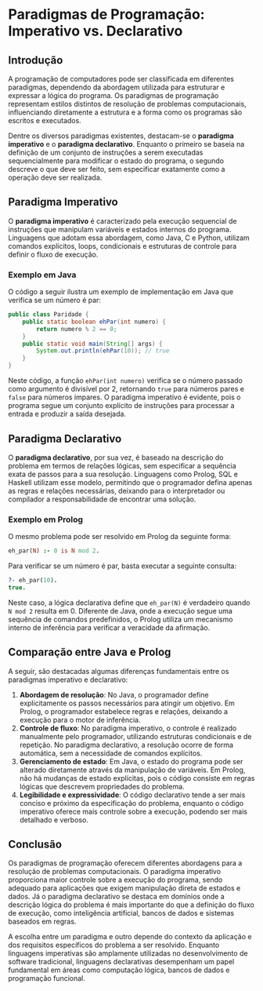 # Paradigmas de Programação: Imperativo vs. Declarativo

## Introdução

A programação de computadores pode ser classificada em diferentes paradigmas, dependendo da abordagem utilizada para estruturar e expressar a lógica do programa. Os paradigmas de programação representam estilos distintos de resolução de problemas computacionais, influenciando diretamente a estrutura e a forma como os programas são escritos e executados.

Dentre os diversos paradigmas existentes, destacam-se o **paradigma imperativo** e o **paradigma declarativo**. Enquanto o primeiro se baseia na definição de um conjunto de instruções a serem executadas sequencialmente para modificar o estado do programa, o segundo descreve o que deve ser feito, sem especificar exatamente como a operação deve ser realizada.

## Paradigma Imperativo

O **paradigma imperativo** é caracterizado pela execução sequencial de instruções que manipulam variáveis e estados internos do programa. Linguagens que adotam essa abordagem, como Java, C e Python, utilizam comandos explícitos, loops, condicionais e estruturas de controle para definir o fluxo de execução.

### Exemplo em Java

O código a seguir ilustra um exemplo de implementação em Java que verifica se um número é par:

```java
public class Paridade {
    public static boolean ehPar(int numero) {
        return numero % 2 == 0;
    }
    public static void main(String[] args) {
        System.out.println(ehPar(10)); // true
    }
}
```

Neste código, a função `ehPar(int numero)` verifica se o número passado como argumento é divisível por 2, retornando `true` para números pares e `false` para números ímpares. O paradigma imperativo é evidente, pois o programa segue um conjunto explícito de instruções para processar a entrada e produzir a saída desejada.

## Paradigma Declarativo

O **paradigma declarativo**, por sua vez, é baseado na descrição do problema em termos de relações lógicas, sem especificar a sequência exata de passos para a sua resolução. Linguagens como Prolog, SQL e Haskell utilizam esse modelo, permitindo que o programador defina apenas as regras e relações necessárias, deixando para o interpretador ou compilador a responsabilidade de encontrar uma solução.

### Exemplo em Prolog

O mesmo problema pode ser resolvido em Prolog da seguinte forma:

```prolog
eh_par(N) :- 0 is N mod 2.
```

Para verificar se um número é par, basta executar a seguinte consulta:

```prolog
?- eh_par(10).
true.
```

Neste caso, a lógica declarativa define que `eh_par(N)` é verdadeiro quando `N mod 2` resulta em 0. Diferente de Java, onde a execução segue uma sequência de comandos predefinidos, o Prolog utiliza um mecanismo interno de inferência para verificar a veracidade da afirmação.

## Comparação entre Java e Prolog

A seguir, são destacadas algumas diferenças fundamentais entre os paradigmas imperativo e declarativo:

1. **Abordagem de resolução**: No Java, o programador define explicitamente os passos necessários para atingir um objetivo. Em Prolog, o programador estabelece regras e relações, deixando a execução para o motor de inferência.
2. **Controle de fluxo**: No paradigma imperativo, o controle é realizado manualmente pelo programador, utilizando estruturas condicionais e de repetição. No paradigma declarativo, a resolução ocorre de forma automática, sem a necessidade de comandos explícitos.
3. **Gerenciamento de estado**: Em Java, o estado do programa pode ser alterado diretamente através da manipulação de variáveis. Em Prolog, não há mudanças de estado explícitas, pois o código consiste em regras lógicas que descrevem propriedades do problema.
4. **Legibilidade e expressividade**: O código declarativo tende a ser mais conciso e próximo da especificação do problema, enquanto o código imperativo oferece mais controle sobre a execução, podendo ser mais detalhado e verboso.

## Conclusão

Os paradigmas de programação oferecem diferentes abordagens para a resolução de problemas computacionais. O paradigma imperativo proporciona maior controle sobre a execução do programa, sendo adequado para aplicações que exigem manipulação direta de estados e dados. Já o paradigma declarativo se destaca em domínios onde a descrição lógica do problema é mais importante do que a definição do fluxo de execução, como inteligência artificial, bancos de dados e sistemas baseados em regras.

A escolha entre um paradigma e outro depende do contexto da aplicação e dos requisitos específicos do problema a ser resolvido. Enquanto linguagens imperativas são amplamente utilizadas no desenvolvimento de software tradicional, linguagens declarativas desempenham um papel fundamental em áreas como computação lógica, bancos de dados e programação funcional.

